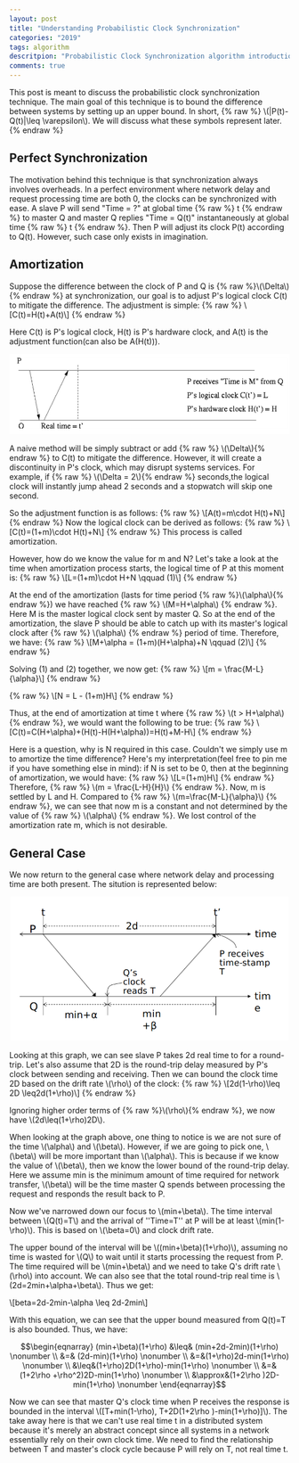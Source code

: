 ```yaml
---
layout: post
title: "Understanding Probabilistic Clock Synchronization"
categories: "2019"
tags: algorithm
descritpion: "Probabilistic Clock Synchronization algorithm introduction | description"
comments: true
---
```

This post is meant to discuss the probabilistic clock synchronization technique. The main goal of this technique is to bound the difference between systems by setting up an upper bound. In short, {% raw %}
\\(|P(t)-Q(t)|\leq \varepsilon\\). We will discuss what these symbols represent later.
{% endraw %}
<!--description-->

## Perfect Synchronization

The motivation behind this technique is that synchronization always involves overheads. In a perfect environment where network delay and request processing time are both 0, the clocks can be synchronized with ease. A slave P will send "Time = ?" at global time {% raw %}
t
{% endraw %} to master Q and master Q replies "Time = Q(t)" instantaneously at global time {% raw %}
t
{% endraw %}. Then P will adjust its clock P(t) according to Q(t). However, such case only exists in imagination.

## Amortization

Suppose the difference between the clock of P and Q is {% raw %}\\(\Delta\\){% endraw %} at synchronization, our goal is to adjust P's logical clock C(t) to mitigate the difference. The adjustment is simple:
{% raw %}
\\[C(t)=H(t)+A(t)\\]
{% endraw %}

Here C(t) is P's logical clock, H(t) is P's hardware clock, and A(t) is the adjustment function(can also be A(H(t))).

<p align="center"> 
<img src="https://raw.githubusercontent.com/BDHU/Page_pics/master/clock.png?token=ACKPLVNGE4DFY4GQF55PU7C5QFOGW" width="600">
</p>

A naive method will be simply subtract or add {% raw %}
\\(\Delta\\){% endraw %} to C(t) to mitigate the difference. However, it will create a discontinuity in P's clock, which may disrupt systems services. For example, if {% raw %}
\\(\Delta = 2\\){% endraw %} seconds,the logical clock will instantly jump ahead 2 seconds and a stopwatch will skip one second.

So the adjustment function is as follows:
{% raw %}
\\[A(t)=m\cdot H(t)+N\\]
{% endraw %}
 Now the logical clock can be derived as follows:
{% raw %}
\\[C(t)=(1+m)\cdot H(t)+N\\]
{% endraw %}
This process is called amortization.

However, how do we know the value for m and N? Let's take a look at the time when amortization process starts, the logical time of P at this moment is:
{% raw %}
 \\[L=(1+m)\cdot H+N  \qquad (1)\\]
{% endraw %}

At the end of the amortization (lasts for time period {% raw %}\\(\alpha\\){% endraw %}) we have reached {% raw %}
 \\(M=H+\alpha\\)
{% endraw %}. Here M is the master logical clock sent by master Q. So at the end of the amortization, the slave P should be able to catch up with its master's logical clock after {% raw %}
 \\(\alpha\\)
{% endraw %} period of time. Therefore, we have:
{% raw %}
 \\[M+\alpha = (1+m)(H+\alpha)+N  \qquad (2)\\]
{% endraw %}

Solving (1) and (2) together, we now get:
{% raw %}
 \\[m = \frac{M-L}{\alpha}\\]
{% endraw %}

{% raw %}
\\[N = L - (1+m)H\\]
{% endraw %}

Thus, at the end of amortization at time t where {% raw %}
 \\(t > H+\alpha\\)
{% endraw %}, we would want the following to be true:
{% raw %}
 \\[C(t)=C(H+\alpha)+(H(t)-H(H+\alpha))=H(t)+M-H\\]
{% endraw %}

Here is a question, why is N required in this case. Couldn't we simply use m to amortize the time difference? Here's my interpretation(feel free to pin me if you have something else in mind): if N is set to be 0, then at the beginning of amortization, we would have:
{% raw %}
 \\[L=(1+m)H\\]
{% endraw %}
Therefore, {% raw %}
 \\(m = \frac{L-H}{H}\\)
{% endraw %}. Now, m is settled by L and H. Compared to {% raw %}
 \\(m=\frac{M-L}{\alpha}\\)
{% endraw %}, we can see that now m is a constant and not determined by the value of {% raw %}
 \\(\alpha\\)
{% endraw %}. We lost control of the amortization rate m, which is not desirable.

## General Case
We now return to the general case where network delay and processing time are both present. The sitution is represented below:

<p align="center"> 
<img src="https://raw.githubusercontent.com/BDHU/Page_pics/master/general_case.png" width="500">
</p>

Looking at this graph, we can see slave P takes 2d real time to for a round-trip. Let's also assume that 2D is the round-trip delay measured by P's clock between sending and receiving. Then we can bound the clock time 2D based on the drift rate \\(\rho\\) of the clock:
{% raw %}
 \\[2d(1-\rho)\leq 2D \leq2d(1+\rho)\\]
{% endraw %}

Ignoring higher order terms of {% raw %}\\(\rho\\){% endraw %}, we now have \\(2d\leq(1+\rho)2D\\).

When looking at the graph above, one thing to notice is we are not sure of the time \\(\alpha\\) and \\(\beta\\). However, if we are going to pick one, \\(\beta\\) will be more important than \\(\alpha\\). This is because if we know the value of \\(\beta\\), then we know the lower bound of the round-trip delay. Here we assume min is the minimum amount of time required for network transfer, \\(\beta\\) will be the time master Q spends between processing the request and responds the result back to P.

Now we've narrowed down our focus to \\(min+\beta\\). The time interval between \\(Q(t)=T\\) and the arrival of ''Time=T'' at P will be at least \\(min(1-\rho)\\). This is based on \\(\beta=0\\) and clock drift rate.

The upper bound of the interval will be \\((min+\beta)(1+\rho)\\), assuming no time is wasted for \\(Q\\) to wait until it starts processing the request from P. The time required will be \\(min+\beta\\) and we need to take Q's drift rate \\(\rho\\) into account. We can also see that the total round-trip real time is \\(2d=2min+\alpha+\beta\\). Thus we get:

\\[beta=2d-2min-\alpha \leq 2d-2min\\]

With this equation, we can see that the upper bound measured from Q(t)=T is also bounded. Thus, we have:

$$\begin{eqnarray} 
(min+\beta)(1+\rho) &\leq& (min+2d-2min)(1+\rho)      \nonumber \\
&=& (2d-min)(1+\rho) \nonumber \\
&=&(1+\rho)2d-min(1+\rho)    \nonumber \\
&\leq&(1+\rho)2D(1+\rho)-min(1+\rho)    \nonumber \\
&=&(1+2\rho +\rho^2)2D-min(1+\rho)    \nonumber \\
&\approx&(1+2\rho )2D-min(1+\rho)    \nonumber
\end{eqnarray}$$

Now we can see that master Q's clock time when P receives the response is bounded in the interval \\([T+min(1-\rho), T+2D(1+2\rho )-min(1+\rho)]\\). The take away here is that we can't use real time t in a distributed system because it's merely an abstract concept since all systems in a network essentially rely on their own clock time. We need to find the relationship between T and master's clock cycle because P will rely on T, not real time t.
